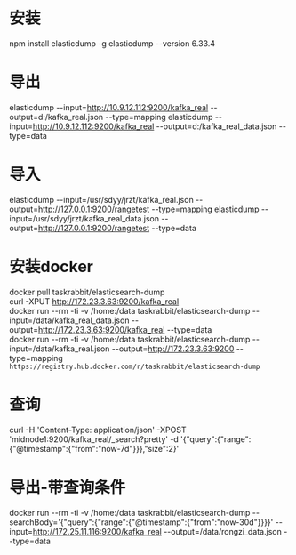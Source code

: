 # 安装
npm install elasticdump -g
elasticdump --version
6.33.4
# 导出
elasticdump --input=http://10.9.12.112:9200/kafka_real --output=d:/kafka_real.json --type=mapping
elasticdump --input=http://10.9.12.112:9200/kafka_real --output=d:/kafka_real_data.json --type=data
# 导入
elasticdump --input=/usr/sdyy/jrzt/kafka_real.json --output=http://127.0.0.1:9200/rangetest --type=mapping
elasticdump --input=/usr/sdyy/jrzt/kafka_real_data.json --output=http://127.0.0.1:9200/rangetest --type=data



# 安装docker
docker pull taskrabbit/elasticsearch-dump  
curl -XPUT http://172.23.3.63:9200/kafka_real  
docker run --rm -ti -v /home:/data taskrabbit/elasticsearch-dump --input=/data/kafka_real_data.json --output=http://172.23.3.63:9200/kafka_real --type=data  
docker run --rm -ti -v /home:/data taskrabbit/elasticsearch-dump --input=/data/kafka_real.json --output=http://172.23.3.63:9200 --type=mapping  
`https://registry.hub.docker.com/r/taskrabbit/elasticsearch-dump`

# 查询 
curl -H 'Content-Type: application/json' -XPOST 'midnode1:9200/kafka_real/_search?pretty' -d '{"query":{"range":{"@timestamp":{"from":"now-7d"}}},"size":2}' 


# 导出-带查询条件
docker run --rm -ti -v /home:/data taskrabbit/elasticsearch-dump --searchBody='{"query":{"range":{"@timestamp":{"from":"now-30d"}}}}' --input=http://172.25.11.116:9200/kafka_real  --output=/data/rongzi_data.json  --type=data  
